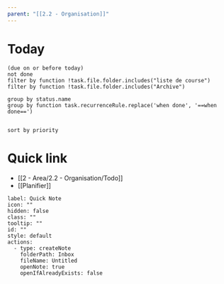 ```yaml
---
parent: "[[2.2 - Organisation]]"
---
```

# Today 
```tasks
(due on or before today) 
not done
filter by function !task.file.folder.includes("liste de course")
filter by function !task.file.folder.includes("Archive")

group by status.name
group by function task.recurrenceRule.replace('when done', '==when done==')


sort by priority

```







# Quick link
- [[2 - Area/2.2 - Organisation/Todo]]
- [[Planifier]]
```meta-bind-button
label: Quick Note
icon: ""
hidden: false
class: ""
tooltip: ""
id: ""
style: default
actions:
  - type: createNote
    folderPath: Inbox
    fileName: Untitled
    openNote: true
    openIfAlreadyExists: false

```


